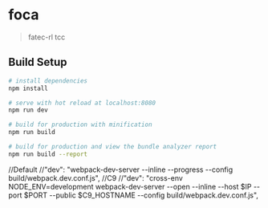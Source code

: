 # foca

> fatec-rl tcc

## Build Setup

``` bash
# install dependencies
npm install

# serve with hot reload at localhost:8080
npm run dev

# build for production with minification
npm run build

# build for production and view the bundle analyzer report
npm run build --report
```

//Default
//"dev": "webpack-dev-server --inline --progress --config build/webpack.dev.conf.js",
//C9
//"dev": "cross-env NODE_ENV=development webpack-dev-server --open --inline --host $IP --port $PORT --public $C9_HOSTNAME --config build/webpack.dev.conf.js",